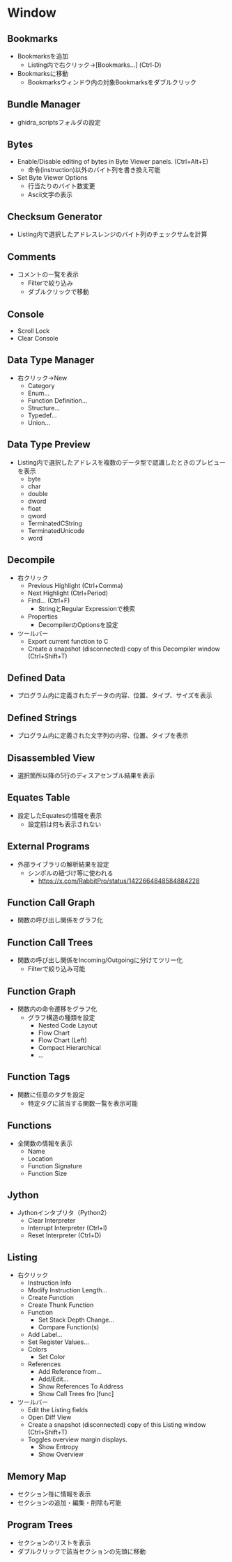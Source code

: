 # Window

## Bookmarks
- Bookmarksを追加
  - Listing内で右クリック->[Bookmarks...] (Ctrl-D)
- Bookmarksに移動
  - Bookmarksウィンドウ内の対象Bookmarksをダブルクリック

## Bundle Manager
- ghidra_scriptsフォルダの設定

## Bytes
- Enable/Disable editing of bytes in Byte Viewer panels. (Ctrl+Alt+E)
  - 命令(instruction)以外のバイト列を書き換え可能
- Set Byte Viewer Options
  - 行当たりのバイト数変更
  - Ascii文字の表示

## Checksum Generator
- Listing内で選択したアドレスレンジのバイト列のチェックサムを計算

## Comments
- コメントの一覧を表示
  - Filterで絞り込み
  - ダブルクリックで移動

## Console
- Scroll Lock
- Clear Console

## Data Type Manager
- 右クリック->New
  - Category
  - Enum...
  - Function Definition...
  - Structure...
  - Typedef...
  - Union...

## Data Type Preview
- Listing内で選択したアドレスを複数のデータ型で認識したときのプレビューを表示
  - byte
  - char
  - double
  - dword
  - float
  - qword
  - TerminatedCString
  - TerminatedUnicode
  - word

## Decompile
- 右クリック
  - Previous Highlight (Ctrl+Comma)
  - Next Highlight (Ctrl+Period)
  - Find... (Ctrl+F)
    - StringとRegular Expressionで検索
  - Properties
    - DecompilerのOptionsを設定
- ツールバー
  - Export current function to C
  - Create a snapshot (disconnected) copy of this Decompiler window (Ctrl+Shift+T)

## Defined Data
- プログラム内に定義されたデータの内容、位置、タイプ、サイズを表示

## Defined Strings
- プログラム内に定義された文字列の内容、位置、タイプを表示

## Disassembled View
- 選択箇所以降の5行のディスアセンブル結果を表示

## Equates Table
- 設定したEquatesの情報を表示
  - 設定前は何も表示されない

## External Programs
- 外部ライブラリの解析結果を設定
  - シンボルの紐づけ等に使われる
    - https://x.com/RabbitPro/status/1422664848584884228

## Function Call Graph
- 関数の呼び出し関係をグラフ化

## Function Call Trees
- 関数の呼び出し関係をIncoming/Outgoingに分けてツリー化
  - Filterで絞り込み可能

## Function Graph
- 関数内の命令遷移をグラフ化
  - グラフ構造の種類を設定
    - Nested Code Layout
    - Flow Chart
    - Flow Chart (Left)
    - Compact Hierarchical
    - ...

## Function Tags
- 関数に任意のタグを設定
  - 特定タグに該当する関数一覧を表示可能

## Functions
- 全関数の情報を表示
  - Name
  - Location
  - Function Signature
  - Function Size

## Jython
- Jythonインタプリタ（Python2）
  - Clear Interpreter
  - Interrupt Interpreter (Ctrl+I)
  - Reset Interpreter (Ctrl+D)

## Listing
- 右クリック
  - Instruction Info
  - Modify Instruction Length...
  - Create Function
  - Create Thunk Function
  - Function
    - Set Stack Depth Change...
    - Compare Function(s)
  - Add Label...
  - Set Register Values...
  - Colors
    - Set Color
  - References
    - Add Reference from...
    - Add/Edit...
    - Show References To Address
    - Show Call Trees fro [func]
- ツールバー
  - Edit the Listing fields
  - Open Diff View
  - Create a snapshot (disconnected) copy of this Listing window (Ctrl+Shift+T)
  - Toggles overview margin displays.
    - Show Entropy
    - Show Overview

## Memory Map
- セクション毎に情報を表示
- セクションの追加・編集・削除も可能

## Program Trees
- セクションのリストを表示
- ダブルクリックで該当セクションの先頭に移動
